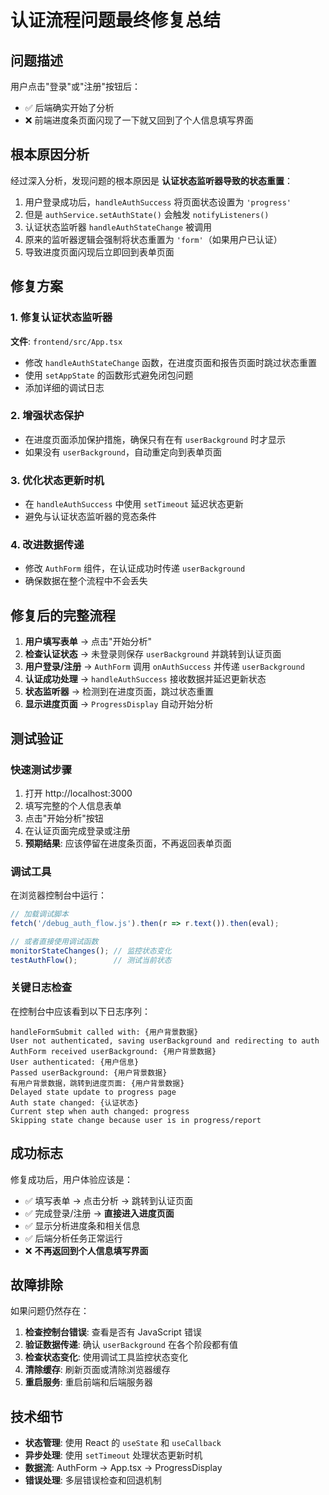 # 认证流程问题最终修复总结

## 问题描述
用户点击"登录"或"注册"按钮后：
- ✅ 后端确实开始了分析
- ❌ 前端进度条页面闪现了一下就又回到了个人信息填写界面

## 根本原因分析

经过深入分析，发现问题的根本原因是 **认证状态监听器导致的状态重置**：

1. 用户登录成功后，`handleAuthSuccess` 将页面状态设置为 `'progress'`
2. 但是 `authService.setAuthState()` 会触发 `notifyListeners()`
3. 认证状态监听器 `handleAuthStateChange` 被调用
4. 原来的监听器逻辑会强制将状态重置为 `'form'`（如果用户已认证）
5. 导致进度页面闪现后立即回到表单页面

## 修复方案

### 1. 修复认证状态监听器
**文件**: `frontend/src/App.tsx`

- 修改 `handleAuthStateChange` 函数，在进度页面和报告页面时跳过状态重置
- 使用 `setAppState` 的函数形式避免闭包问题
- 添加详细的调试日志

### 2. 增强状态保护
- 在进度页面添加保护措施，确保只有在有 `userBackground` 时才显示
- 如果没有 `userBackground`，自动重定向到表单页面

### 3. 优化状态更新时机
- 在 `handleAuthSuccess` 中使用 `setTimeout` 延迟状态更新
- 避免与认证状态监听器的竞态条件

### 4. 改进数据传递
- 修改 `AuthForm` 组件，在认证成功时传递 `userBackground`
- 确保数据在整个流程中不会丢失

## 修复后的完整流程

1. **用户填写表单** → 点击"开始分析"
2. **检查认证状态** → 未登录则保存 `userBackground` 并跳转到认证页面
3. **用户登录/注册** → `AuthForm` 调用 `onAuthSuccess` 并传递 `userBackground`
4. **认证成功处理** → `handleAuthSuccess` 接收数据并延迟更新状态
5. **状态监听器** → 检测到在进度页面，跳过状态重置
6. **显示进度页面** → `ProgressDisplay` 自动开始分析

## 测试验证

### 快速测试步骤
1. 打开 http://localhost:3000
2. 填写完整的个人信息表单
3. 点击"开始分析"按钮
4. 在认证页面完成登录或注册
5. **预期结果**: 应该停留在进度条页面，不再返回表单页面

### 调试工具
在浏览器控制台中运行：
```javascript
// 加载调试脚本
fetch('/debug_auth_flow.js').then(r => r.text()).then(eval);

// 或者直接使用调试函数
monitorStateChanges(); // 监控状态变化
testAuthFlow();        // 测试当前状态
```

### 关键日志检查
在控制台中应该看到以下日志序列：
```
handleFormSubmit called with: {用户背景数据}
User not authenticated, saving userBackground and redirecting to auth
AuthForm received userBackground: {用户背景数据}
User authenticated: {用户信息}
Passed userBackground: {用户背景数据}
有用户背景数据，跳转到进度页面: {用户背景数据}
Delayed state update to progress page
Auth state changed: {认证状态}
Current step when auth changed: progress
Skipping state change because user is in progress/report
```

## 成功标志

修复成功后，用户体验应该是：
- ✅ 填写表单 → 点击分析 → 跳转到认证页面
- ✅ 完成登录/注册 → **直接进入进度页面**
- ✅ 显示分析进度条和相关信息
- ✅ 后端分析任务正常运行
- ❌ **不再返回到个人信息填写界面**

## 故障排除

如果问题仍然存在：

1. **检查控制台错误**: 查看是否有 JavaScript 错误
2. **验证数据传递**: 确认 `userBackground` 在各个阶段都有值
3. **检查状态变化**: 使用调试工具监控状态变化
4. **清除缓存**: 刷新页面或清除浏览器缓存
5. **重启服务**: 重启前端和后端服务器

## 技术细节

- **状态管理**: 使用 React 的 `useState` 和 `useCallback`
- **异步处理**: 使用 `setTimeout` 处理状态更新时机
- **数据流**: AuthForm → App.tsx → ProgressDisplay
- **错误处理**: 多层错误检查和回退机制
